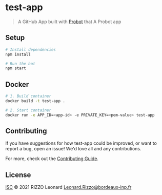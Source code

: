 # test-app

> A GitHub App built with [Probot](https://github.com/probot/probot) that A Probot app

## Setup

```sh
# Install dependencies
npm install

# Run the bot
npm start
```

## Docker

```sh
# 1. Build container
docker build -t test-app .

# 2. Start container
docker run -e APP_ID=<app-id> -e PRIVATE_KEY=<pem-value> test-app
```

## Contributing

If you have suggestions for how test-app could be improved, or want to report a bug, open an issue! We'd love all and any contributions.

For more, check out the [Contributing Guide](CONTRIBUTING.md).

## License

[ISC](LICENSE) © 2021 RIZZO Leonard <Leonard.Rizzo@bordeaux-inp.fr>
